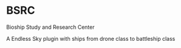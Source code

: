 # BSRC
Bioship Study and Research Center

A Endless Sky plugin
with ships from drone class to battleship class
